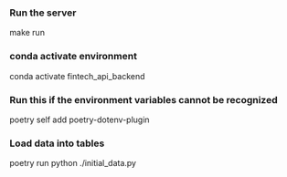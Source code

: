 ### Run the server

make run

### conda activate environment

conda activate fintech_api_backend

### Run this if the environment variables cannot be recognized

poetry self add poetry-dotenv-plugin

### Load data into tables

poetry run python ./initial_data.py



